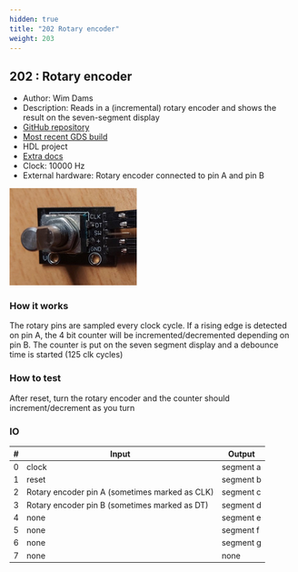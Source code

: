 ```yaml
---
hidden: true
title: "202 Rotary encoder"
weight: 203
---
```


## 202 : Rotary encoder

* Author: Wim Dams
* Description: Reads in a (incremental) rotary encoder and shows the result on the seven-segment display
* [GitHub repository](https://github.com/wimdams/tt02-rotary-encoder)
* [Most recent GDS build](https://github.com/wimdams/tt02-rotary-encoder/actions/runs/3597409394)
* HDL project
* [Extra docs]()
* Clock: 10000 Hz
* External hardware: Rotary encoder connected to pin A and pin B

![picture](images/rotary_encoder.png)

### How it works

The rotary pins are sampled every clock cycle. If a rising edge is detected on pin A, the 4 bit counter will be incremented/decremented depending on pin B. The counter is put on the seven segment display and a debounce time is started (125 clk cycles) 

### How to test

After reset, turn the rotary encoder and the counter should increment/decrement as you turn

### IO

| # | Input        | Output       |
|---|--------------|--------------|
| 0 | clock  | segment a |
| 1 | reset  | segment b |
| 2 | Rotary encoder pin A (sometimes marked as CLK)  | segment c |
| 3 | Rotary encoder pin B (sometimes marked as DT)  | segment d |
| 4 | none  | segment e |
| 5 | none  | segment f |
| 6 | none  | segment g |
| 7 | none  | none |
